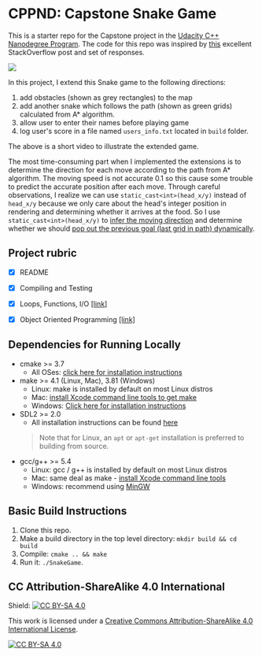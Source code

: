 # CPPND: Capstone Snake Game 

This is a starter repo for the Capstone project in the [Udacity C++ Nanodegree Program](https://www.udacity.com/course/c-plus-plus-nanodegree--nd213). The code for this repo was inspired by [this](https://codereview.stackexchange.com/questions/212296/snake-game-in-c-with-sdl) excellent StackOverflow post and set of responses.

<img src="new_snake_game.gif"/>

In this project, I extend this Snake game to the following directions:
1. add obstacles (shown as grey rectangles) to the map
2. add another snake which follows the path (shown as green grids) calculated from A* algorithm.
3. allow user to enter their names before playing game
4. log user's score in a file named `users_info.txt` located in `build` folder.

The above is a short video to illustrate the extended game.

The most time-consuming part when I implemented the extensions is to determine the direction for each move according to the path from A* algorithm.
The moving speed is not accurate 0.1 so this cause some trouble to predict the accurate position after each move.
Through careful observations, I realize we can use `static_cast<int>(head_x/y)` instead of `head_x/y` because we only care about the head's integer position in rendering and determining whether it arrives at the food.
So I use `static_cast<int>(head_x/y)` to [infer the moving direction](https://github.com/ruanyyyyyyy/Udacity-CppND-Capstone-Snake-Game/blob/6ff9da71850e3e3b91d964df7d404ec7a46159a4/src/game.cpp#L123) and determine whether we should [pop out the previous goal (last grid in path) dynamically](https://github.com/ruanyyyyyyy/Udacity-CppND-Capstone-Snake-Game/blob/6ff9da71850e3e3b91d964df7d404ec7a46159a4/src/game.cpp#L117).

## Project rubric
- [x] README
- [x] Compiling and Testing
- [x] Loops, Functions, I/O [[link]](https://github.com/ruanyyyyyyy/Udacity-CppND-Capstone-Snake-Game/blob/8870374a820790b3790b715159c7e5335bc01f5b/src/main.cpp#L10)
- [x] Object Oriented Programming [[link]](https://github.com/ruanyyyyyyy/Udacity-CppND-Capstone-Snake-Game/blob/8870374a820790b3790b715159c7e5335bc01f5b/src/astar.h#L31)


## Dependencies for Running Locally
* cmake >= 3.7
  * All OSes: [click here for installation instructions](https://cmake.org/install/)
* make >= 4.1 (Linux, Mac), 3.81 (Windows)
  * Linux: make is installed by default on most Linux distros
  * Mac: [install Xcode command line tools to get make](https://developer.apple.com/xcode/features/)
  * Windows: [Click here for installation instructions](http://gnuwin32.sourceforge.net/packages/make.htm)
* SDL2 >= 2.0
  * All installation instructions can be found [here](https://wiki.libsdl.org/Installation)
  >Note that for Linux, an `apt` or `apt-get` installation is preferred to building from source. 
* gcc/g++ >= 5.4
  * Linux: gcc / g++ is installed by default on most Linux distros
  * Mac: same deal as make - [install Xcode command line tools](https://developer.apple.com/xcode/features/)
  * Windows: recommend using [MinGW](http://www.mingw.org/)

## Basic Build Instructions

1. Clone this repo.
2. Make a build directory in the top level directory: `mkdir build && cd build`
3. Compile: `cmake .. && make`
4. Run it: `./SnakeGame`.


## CC Attribution-ShareAlike 4.0 International


Shield: [![CC BY-SA 4.0][cc-by-sa-shield]][cc-by-sa]

This work is licensed under a
[Creative Commons Attribution-ShareAlike 4.0 International License][cc-by-sa].

[![CC BY-SA 4.0][cc-by-sa-image]][cc-by-sa]

[cc-by-sa]: http://creativecommons.org/licenses/by-sa/4.0/
[cc-by-sa-image]: https://licensebuttons.net/l/by-sa/4.0/88x31.png
[cc-by-sa-shield]: https://img.shields.io/badge/License-CC%20BY--SA%204.0-lightgrey.svg
